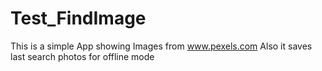 # Test_FindImage
This is a simple App showing Images from www.pexels.com
Also it saves last search photos for offline mode

 
